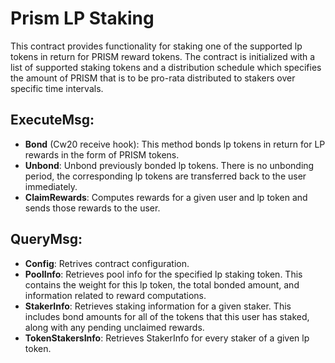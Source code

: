 # Prism LP Staking

This contract provides functionality for staking one of the supported lp tokens in return for PRISM reward tokens. The contract is initialized with a list of supported staking tokens and a distribution schedule which specifies the amount of PRISM that is to be pro-rata distributed to stakers over specific time intervals.

## ExecuteMsg:
  - **Bond** (Cw20 receive hook): This method bonds lp tokens in return for LP rewards in the form of PRISM tokens.
  - **Unbond**: Unbond previously bonded lp tokens.  There is no unbonding period, the corresponding lp tokens are transferred back to the user immediately.
  - **ClaimRewards**: Computes rewards for a given user and lp token and sends those rewards to the user.   

## QueryMsg:
  - **Config**: Retrives contract configuration.
  - **PoolInfo**: Retrieves pool info for the specified lp staking token.  This contains the weight for this lp token, the total bonded amount, and information related to reward computations.  
  - **StakerInfo**: Retrieves staking information for a given staker.  This includes bond amounts for all of the tokens that this user has staked, along with any pending unclaimed rewards.  
  - **TokenStakersInfo**: Retrieves StakerInfo for every staker of a given lp token.  
